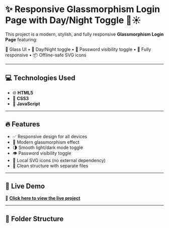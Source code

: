 # ✨ Responsive Glassmorphism Login Page with Day/Night Toggle 🌙☀️

This project is a modern, stylish, and fully responsive **Glassmorphism Login Page** featuring:

🎨 Glass UI • 🔄 Day/Night toggle • 🔐 Password visibility toggle • 📱 Fully responsive • 📦 Offline-safe SVG icons

---

## 💻 Technologies Used

- 🌐 **HTML5**  
- 🎨 **CSS3**  
- 🧠 **JavaScript**

---

## 🔥 Features

- ✅ Responsive design for all devices  
- 🧊 Modern glassmorphism effect  
- 🌗 Smooth light/dark mode toggle  
- 👁️ Password visibility toggle  
- 🧷 Local SVG icons (no external dependency)  
- 🎯 Clean structure with separate files

---

## 🚀 Live Demo

🔗 **[Click here to view the live project](https://asrakumari.github.io/responsive-login-page/)**

---

## 📁 Folder Structure

